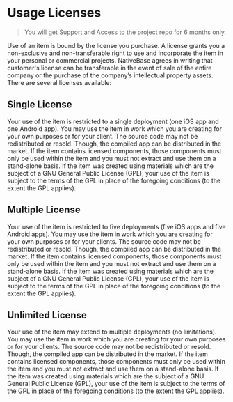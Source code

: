 # Usage Licenses

> You will get Support and Access to the project repo for 6 months only.

Use of an item is bound by the license you purchase. A license grants you a non-exclusive and non-transferable right to use and incorporate the item in your personal or commercial projects. NativeBase agrees in writing that customer's license can be transferable in the event of sale of the entire company or the purchase of the company’s intellectual property assets. There are several licenses available:

## Single License

Your use of the item is restricted to a single deployment (one iOS app and one Android app).
You may use the item in work which you are creating for your own purposes or for your client.
The source code may not be redistributed or resold. Though, the compiled app can be distributed in the market.
If the item contains licensed components, those components must only be used within the item and you must not extract and use them on a stand-alone basis.
If the item was created using materials which are the subject of a GNU General Public License (GPL), your use of the item is subject to the terms of the GPL in place of the foregoing conditions (to the extent the GPL applies).

## Multiple License

Your use of the item is restricted to five deployments (five iOS apps and five Android apps).
You may use the item in work which you are creating for your own purposes or for your clients.
The source code may not be redistributed or resold. Though, the compiled app can be distributed in the market.
If the item contains licensed components, those components must only be used within the item and you must not extract and use them on a stand-alone basis.
If the item was created using materials which are the subject of a GNU General Public License (GPL), your use of the item is subject to the terms of the GPL in place of the foregoing conditions (to the extent the GPL applies).

## Unlimited License

Your use of the item may extend to multiple deployments (no limitations).
You may use the item in work which you are creating for your own purposes or for your clients.
The source code may not be redistributed or resold. Though, the compiled app can be distributed in the market.
If the item contains licensed components, those components must only be used within the item and you must not extract and use them on a stand-alone basis.
If the item was created using materials which are the subject of a GNU General Public License (GPL), your use of the item is subject to the terms of the GPL in place of the foregoing conditions (to the extent the GPL applies).
